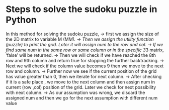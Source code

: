 # Steps to solve the sudoku puzzle in Python

In this method for solving the sudoku puzzle,
-> first we assign the size of the 2D matrix to variable M (M*M).
-> Then we assign the utility function (puzzle) to print the grid.
	Later it will assign num to the row and col.
-> If we find same num in the same row or same column or in the specific 3*3 matrix, ‘false’ will be returned.
-> Then we will check if we have reached the 8th row and 9th column and return true for stopping the further backtracking.
-> Next we will check if the column value becomes 9 then we move to the next row and column.
-> Further now we see if the current position of the grid has value greater than 0, then we iterate for next column.
-> After checking if it is a safe place , we move to the next column and then assign num in current (row ,col) position of the grid. Later we check for next possibility with next column.
-> As our assumption was wrong, we discard the assigned num and then we go for the next assumption with different num value